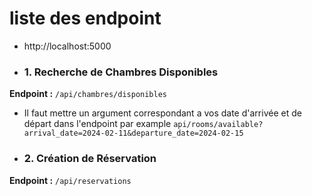 # liste des endpoint
* http://localhost:5000

* ### 1. Recherche de Chambres Disponibles

**Endpoint :** `/api/chambres/disponibles`
- Il faut mettre un argument correspondant a vos date d'arrivée et de départ dans l'endpoint par example  ` api/rooms/available?arrival_date=2024-02-11&departure_date=2024-02-15 `
* ### 2. Création de Réservation
**Endpoint :** `/api/reservations`
